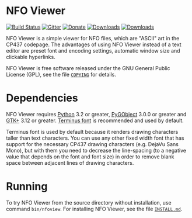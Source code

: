 NFO Viewer
==========

[![Build Status](https://travis-ci.org/otsaloma/nfoview.svg)](https://travis-ci.org/otsaloma/nfoview)
[![Gitter](https://badges.gitter.im/Join%20Chat.svg)](https://gitter.im/otsaloma/nfoview)
[![Donate](https://img.shields.io/badge/donate-paypal.me-blue.svg)](https://www.paypal.me/otsaloma)
[![Downloads](https://img.shields.io/github/downloads/otsaloma/nfoview/total.svg)](https://github.com/otsaloma/nfoview/releases)
[![Downloads](https://img.shields.io/github/downloads/otsaloma/nfoview/latest/total.svg)](https://github.com/otsaloma/nfoview/releases/latest)

NFO Viewer is a simple viewer for NFO files, which are "ASCII" art in
the CP437 codepage. The advantages of using NFO Viewer instead of a text
editor are preset font and encoding settings, automatic window size and
clickable hyperlinks.

NFO Viewer is free software released under the GNU General Public
License (GPL), see the file [`COPYING`](COPYING) for details.

Dependencies
============

NFO Viewer requires [Python][1] 3.2 or greater, [PyGObject][2] 3.0.0 or
greater and [GTK+][3] 3.12 or greater. [Terminus font][4] is recommended
and used by default.

[1]: http://www.python.org/
[2]: http://wiki.gnome.org/Projects/PyGObject
[3]: http://www.gtk.org/
[4]: http://terminus-font.sourceforge.net/

Terminus font is used by default because it renders drawing characters
taller than text characters. You can use any other fixed width font that
has support for the necessary CP437 drawing characters (e.g. DejaVu Sans
Mono), but with them you need to decrease the line-spacing (to a
negative value that depends on the font and font size) in order to
remove blank space between adjacent lines of drawing characters.

Running
=======

To try NFO Viewer from the source directory without installation, use
command `bin/nfoview`. For installing NFO Viewer, see the file
[`INSTALL.md`](INSTALL.md).

